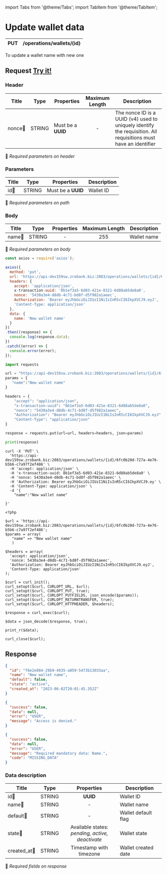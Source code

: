 import Tabs from '@theme/Tabs';
import TabItem from '@theme/TabItem';

# Update wallet data

| PUT      | /operations/wallets/{id}|
| -------- | ------------------------|

To update a wallet name with new one

## Request <a href="https://api-dev159sw.zrobank.biz:2083/api/" class="try-btn">Try it!</a>

### Header

| Title                                    | Type       | Properties         | Maximum Length  | Description                                                                                                                           |
| ---------------------------------------- | :---------:|--------------------|:--------------: |-------------------------------------------------------------------------------------------------------------------------------------- |
| nonce:small_orange_diamond:              | STRING     | Must be a **UUID** | -               | The nonce ID is a UUID (v4) used to uniquely identify the requisition. All requisitions must have an identifier                       |
:small_orange_diamond: *Required parameters on header*

### Parameters

| Title                                | Type       | Properties         | Description |
| -------------------------------------| :---------:|:-----------------: |-------------|
| id:small_orange_diamond:             | STRING     | Must be a **UUID** | Wallet ID   |
:small_orange_diamond: *Required parameters on path*


### Body

| Title                                | Type       | Properties | Maximum Length  | Description |
| -------------------------------------| :---------:|:----------:|:--------------: |-------------|
| name:small_orange_diamond:           | STRING     | -          | 255             | Wallet name |
:small_orange_diamond: *Required parameters on body*


<Tabs>
<TabItem value="js" label="NodeJS">

```js title=Axios
const axios = require('axios');

axios({
  method: 'put',
  url: 'https://api-dev159sw.zrobank.biz:2083/operations/wallets/{id}/6fc0b20d-727a-4e76-b5b6-c7a97f2ef486',
  headers: {
    accept: 'application/json',
    x-transaction-uuid: '8b1ef3a5-6d03-421e-8321-6d88ab5de8a0',
    nonce: '5430a3e4-d8db-4c71-bd8f-d5f982a1aeec',
    Authorization: 'Bearer eyJhbGciOiJIUzI1NiIsInR5cCI6IkpXVCJ9.eyJ',
    'Content-Type: application/json'
  },
  data: {
    name: 'New wallet name'
  }
})
.then((response) => {
  console.log(response.data);
})
.catch((error) => {
  console.error(error);
});
```
</TabItem>
<TabItem value="py" label="Python">

```python title=Requests
import requests

url = "https://api-dev159sw.zrobank.biz:2083/operations/wallets/{id}/6fc0b20d-727a-4e76-b5b6-c7a97f2ef486"
params = {
   "name":"New wallet name"
}

headers = {
    "accept": "application/json",
    "x-transaction-uuid": "8b1ef3a5-6d03-421e-8321-6d88ab5de8a0",
    "nonce": "5430a3e4-d8db-4c71-bd8f-d5f982a1aeec",
    "Authorization": "Bearer eyJhbGciOiJIUzI1NiIsInR5cCI6IkpXVCJ9.eyJ",
    "Content-Type": "application/json"
}

response = requests.put(url=url, headers=headers, json=params)

print(response)
```
</TabItem>
<TabItem value="shell" label="Shell">

```shell title=CURL
curl -X 'PUT' \
  'https://api-dev159sw.zrobank.biz:2083/operations/wallets/{id}/6fc0b20d-727a-4e76-b5b6-c7a97f2ef486' \
  -H 'accept: application/json' \
  -H 'x-transaction-uuid: 8b1ef3a5-6d03-421e-8321-6d88ab5de8a0' \
  -H 'nonce: 5430a3e4-d8db-4c71-bd8f-d5f982a1aeec' \
  -H 'Authorization: Bearer eyJhbGciOiJIUzI1NiIsInR5cCI6IkpXVCJ9.ey' \
  -H 'Content-Type: application/json' \
  -d '{
    "name":"New wallet name"

}'
```
</TabItem>
<TabItem value="php" label="PHP">

```shell title=CURL
<?php

$url = 'https://api-dev159sw.zrobank.biz:2083/operations/wallets/{id}/6fc0b20d-727a-4e76-b5b6-c7a97f2ef486';
$params = array(
   "name" => "New wallet name"
   )

$headers = array(
  'accept: application/json',
  'nonce: 5430a3e4-d8db-4c71-bd8f-d5f982a1aeec',
  'Authorization: Bearer eyJhbGciOiJIUzI1NiIsInR5cCI6IkpXVCJ9.eyJ',
  'Content-Type: application/json'
);

$curl = curl_init();
curl_setopt($curl, CURLOPT_URL, $url);
curl_setopt($curl, CURLOPT_PUT, true);
curl_setopt($curl, CURLOPT_PUTFIELDS, json_encode($params));
curl_setopt($curl, CURLOPT_RETURNTRANSFER, true);
curl_setopt($curl, CURLOPT_HTTPHEADER, $headers);

$response = curl_exec($curl);

$data = json_decode($response, true);

print_r($data);

curl_close($curl);
```
</TabItem>
</Tabs>

## Response

<Tabs>
<TabItem value="200" label="201">

```json  title=/operations/wallets/{id}
{
  "id": "f6e2e084-29b9-4935-a059-5473b13033aa",
  "name": "New wallet name",
  "default": false,
  "state": "active",
  "created_at": "2023-06-02T20:01:45.352Z"
}
```
</TabItem>
<TabItem value="401" label="401">

```json  title=/operations/wallets/{id}
{
  "success": false,
  "data": null,
  "error": "USER",
  "message": "Access is denied."
}
```
</TabItem>
<TabItem value="422" label="422">

```json  title=/operations/wallets/{id}
{
  "success": false,
  "data": null,
  "error": "USER",
  "message": "Required mandatory data: Name.",
  "code": "MISSING_DATA"
}
```
</TabItem>
</Tabs>

### Data description

| Title                             | Type       |Properties                                            | Description                        |
| --------------------------------  |:----------:|:----------------------------------------------------:| ---------------------------------- |
| id:small_orange_diamond:          | STRING     | **UUID**                                             | Wallet ID                          |
| name:small_orange_diamond:        | STRING     | -                                                    | Wallet name                        |
| default:small_orange_diamond:     | STRING     | -                                                    | Wallet default flag                |
| state:small_orange_diamond:       | STRING     | Available states:<br/> *pending, active, deactivate* | Wallet state                       |
| created_at:small_orange_diamond:  | STRING     | Timestamp with timezone                              | Wallet created date                |

:small_orange_diamond: *Required fields on response*
